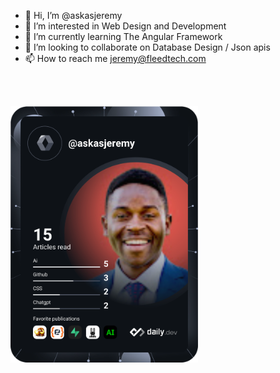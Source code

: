 - 👋 Hi, I’m @askasjeremy
- 👀 I’m interested in Web Design and Development
- 🌱 I’m currently learning The Angular Framework
- 💞️ I’m looking to collaborate on Database Design / Json apis
- 📫 How to reach me jeremy@fleedtech.com

<br>

<!--[![Anurag's GitHub stats](https://github-readme-stats.vercel.app/api?username=askasjeremy)](https://github.com/anuraghazra/github-readme-stats) -->

<br>

<a href="https://app.daily.dev/askasjeremy"><img src="https://github.com/askasjeremy/askasjeremy/blob/main/devcard.svg" width="300" alt="Askas Jeremy's Dev Card"/></a>

<!---
askasjeremy/askasjeremy is a ✨ special ✨ repository because its `README.md` (this file) appears on your GitHub profile.
You can click the Preview link to take a look at your changes.
--->
